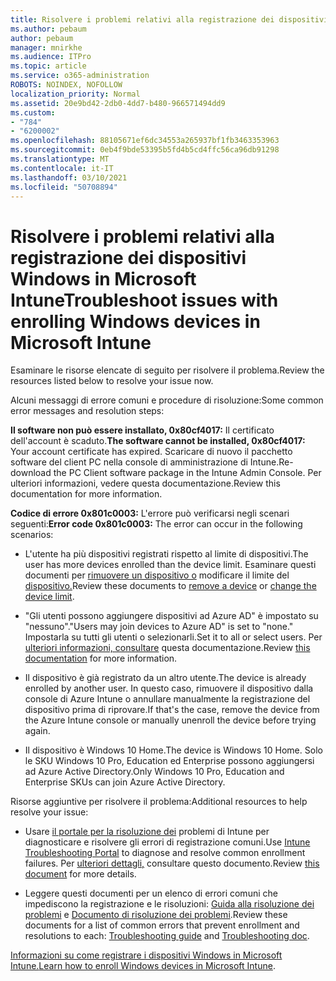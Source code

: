 ```yaml
---
title: Risolvere i problemi relativi alla registrazione dei dispositivi Windows in Microsoft Intune
ms.author: pebaum
author: pebaum
manager: mnirkhe
ms.audience: ITPro
ms.topic: article
ms.service: o365-administration
ROBOTS: NOINDEX, NOFOLLOW
localization_priority: Normal
ms.assetid: 20e9bd42-2db0-4dd7-b480-966571494dd9
ms.custom:
- "784"
- "6200002"
ms.openlocfilehash: 88105671ef6dc34553a265937bf1fb3463353963
ms.sourcegitcommit: 0eb4f9bde53395b5fd4b5cd4ffc56ca96db91298
ms.translationtype: MT
ms.contentlocale: it-IT
ms.lasthandoff: 03/10/2021
ms.locfileid: "50708894"
---
```

# <a name="troubleshoot-issues-with-enrolling-windows-devices-in-microsoft-intune"></a><span data-ttu-id="2e60c-102">Risolvere i problemi relativi alla registrazione dei dispositivi Windows in Microsoft Intune</span><span class="sxs-lookup"><span data-stu-id="2e60c-102">Troubleshoot issues with enrolling Windows devices in Microsoft Intune</span></span>

<span data-ttu-id="2e60c-103">Esaminare le risorse elencate di seguito per risolvere il problema.</span><span class="sxs-lookup"><span data-stu-id="2e60c-103">Review the resources listed below to resolve your issue now.</span></span>
  
<span data-ttu-id="2e60c-104">Alcuni messaggi di errore comuni e procedure di risoluzione:</span><span class="sxs-lookup"><span data-stu-id="2e60c-104">Some common error messages and resolution steps:</span></span>
  
 <span data-ttu-id="2e60c-105">**Il software non può essere installato, 0x80cf4017:** Il certificato dell'account è scaduto.</span><span class="sxs-lookup"><span data-stu-id="2e60c-105">**The software cannot be installed, 0x80cf4017:** Your account certificate has expired.</span></span> <span data-ttu-id="2e60c-106">Scaricare di nuovo il pacchetto software del client PC nella console di amministrazione di Intune.</span><span class="sxs-lookup"><span data-stu-id="2e60c-106">Re-download the PC Client software package in the Intune Admin Console.</span></span> <span data-ttu-id="2e60c-107">Per ulteriori informazioni, vedere questa documentazione.</span><span class="sxs-lookup"><span data-stu-id="2e60c-107">Review this documentation for more information.</span></span>
  
 <span data-ttu-id="2e60c-108">**Codice di errore 0x801c0003:** L'errore può verificarsi negli scenari seguenti:</span><span class="sxs-lookup"><span data-stu-id="2e60c-108">**Error code 0x801c0003:** The error can occur in the following scenarios:</span></span>
  
-  <span data-ttu-id="2e60c-109">L'utente ha più dispositivi registrati rispetto al limite di dispositivi.</span><span class="sxs-lookup"><span data-stu-id="2e60c-109">The user has more devices enrolled than the device limit.</span></span> <span data-ttu-id="2e60c-110">Esaminare questi documenti per [rimuovere un dispositivo o](https://docs.microsoft.com/intune/devices-wipe) modificare il limite del [dispositivo.](https://docs.microsoft.com/intune/enrollment-restrictions-set#set-device-limit-restrictions)</span><span class="sxs-lookup"><span data-stu-id="2e60c-110">Review these documents to [remove a device](https://docs.microsoft.com/intune/devices-wipe) or [change the device limit](https://docs.microsoft.com/intune/enrollment-restrictions-set#set-device-limit-restrictions).</span></span>

-  <span data-ttu-id="2e60c-111">"Gli utenti possono aggiungere dispositivi ad Azure AD" è impostato su "nessuno".</span><span class="sxs-lookup"><span data-stu-id="2e60c-111">"Users may join devices to Azure AD" is set to "none."</span></span> <span data-ttu-id="2e60c-112">Impostarla su tutti gli utenti o selezionarli.</span><span class="sxs-lookup"><span data-stu-id="2e60c-112">Set it to all or select users.</span></span> <span data-ttu-id="2e60c-113">Per [ulteriori informazioni, consultare](https://docs.microsoft.com/azure/active-directory/device-management-azure-portal#configure-device-settings) questa documentazione.</span><span class="sxs-lookup"><span data-stu-id="2e60c-113">Review [this documentation](https://docs.microsoft.com/azure/active-directory/device-management-azure-portal#configure-device-settings) for more information.</span></span>

-  <span data-ttu-id="2e60c-114">Il dispositivo è già registrato da un altro utente.</span><span class="sxs-lookup"><span data-stu-id="2e60c-114">The device is already enrolled by another user.</span></span> <span data-ttu-id="2e60c-115">In questo caso, rimuovere il dispositivo dalla console di Azure Intune o annullare manualmente la registrazione del dispositivo prima di riprovare.</span><span class="sxs-lookup"><span data-stu-id="2e60c-115">If that's the case, remove the device from the Azure Intune console or manually unenroll the device before trying again.</span></span>

-  <span data-ttu-id="2e60c-116">Il dispositivo è Windows 10 Home.</span><span class="sxs-lookup"><span data-stu-id="2e60c-116">The device is Windows 10 Home.</span></span> <span data-ttu-id="2e60c-117">Solo le SKU Windows 10 Pro, Education ed Enterprise possono aggiungersi ad Azure Active Directory.</span><span class="sxs-lookup"><span data-stu-id="2e60c-117">Only Windows 10 Pro, Education and Enterprise SKUs can join Azure Active Directory.</span></span>

<span data-ttu-id="2e60c-118">Risorse aggiuntive per risolvere il problema:</span><span class="sxs-lookup"><span data-stu-id="2e60c-118">Additional resources to help resolve your issue:</span></span>
  
-  <span data-ttu-id="2e60c-119">Usare [il portale per la risoluzione dei](https://devicemanagement.microsoft.com/#blade/Microsoft_Intune_DeviceSettings/TroubleshootBlade) problemi di Intune per diagnosticare e risolvere gli errori di registrazione comuni.</span><span class="sxs-lookup"><span data-stu-id="2e60c-119">Use [Intune Troubleshooting Portal](https://devicemanagement.microsoft.com/#blade/Microsoft_Intune_DeviceSettings/TroubleshootBlade) to diagnose and resolve common enrollment failures.</span></span> <span data-ttu-id="2e60c-120">Per [ulteriori dettagli,](https://docs.microsoft.com/intune/help-desk-operators) consultare questo documento.</span><span class="sxs-lookup"><span data-stu-id="2e60c-120">Review [this document](https://docs.microsoft.com/intune/help-desk-operators) for more details.</span></span>

-  <span data-ttu-id="2e60c-121">Leggere questi documenti per un elenco di errori comuni che impediscono la registrazione e le risoluzioni: [Guida alla risoluzione dei problemi](https://support.microsoft.com/help/4089533/troubleshooting-windows-device-enrollment-problems-in-microsoft-intune) e [Documento di risoluzione dei problemi](https://docs.microsoft.com/troubleshoot/mem/intune/troubleshoot-device-enrollment-in-intune).</span><span class="sxs-lookup"><span data-stu-id="2e60c-121">Review these documents for a list of common errors that prevent enrollment and resolutions to each: [Troubleshooting guide](https://support.microsoft.com/help/4089533/troubleshooting-windows-device-enrollment-problems-in-microsoft-intune) and [Troubleshooting doc](https://docs.microsoft.com/troubleshoot/mem/intune/troubleshoot-device-enrollment-in-intune).</span></span>

<span data-ttu-id="2e60c-122">[Informazioni su come registrare i dispositivi Windows in Microsoft Intune.](https://docs.microsoft.com/intune/windows-enroll)</span><span class="sxs-lookup"><span data-stu-id="2e60c-122">[Learn how to enroll Windows devices in Microsoft Intune](https://docs.microsoft.com/intune/windows-enroll).</span></span>
